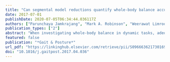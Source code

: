 ```yaml
---
title: "Can segmental model reductions quantify whole-body balance accurately during dynamic activities?"
date: 2017-07-01
publishDate: 2020-07-05T06:34:44.036117Z
authors: ["Parunchaya Jamkrajang", "Mark A. Robinson", "Weerawat Limroongreungrat", "Jos Vanrenterghem"]
publication_types: ["2"]
abstract: "When investigating whole-body balance in dynamic tasks, adequately tracking the whole-body centre of mass (CoM) or derivatives such as the extrapolated centre of mass (XCoM) can be crucial but add considerable measurement eﬀorts. The aim of this study was to investigate whether reduced kinematic models can still provide adequate CoM and XCoM representations during dynamic sporting tasks. Seventeen healthy recreationally active subjects (14 males and 3 females; age, 24.9 ± 3.2 years; height, 177.3 ± 6.9 cm; body mass 72.6 ± 7.0 kg) participated in this study. Participants completed three dynamic movements, jumping, kicking, and overarm throwing. Marker-based kinematic data were collected with 10 optoelectronic cameras at 250 Hz (Oqus Qualisys, Gothenburg, Sweden). The diﬀerences between (X)CoM from a full-body model (gold standard) and (X)CoM representations based on six selected model reductions were evaluated using a Bland-Altman approach. A threshold diﬀerence was set at ± 2 cm to help the reader interpret which model can still provide an acceptable (X)CoM representation. Antero-posterior and medio-lateral displacement proﬁles of the CoM representation based on lower limbs, trunk and upper limbs showed strong agreement, slightly reduced for lower limbs and trunk only. Representations based on lower limbs only showed less strong agreement, particularly for XCoM in kicking. Overall, our results provide justiﬁcation of the use of certain model reductions for speciﬁc needs, saving measurement eﬀort whilst limiting the error of tracking (X)CoM trajectories in the context of whole-body balance investigation."
featured: false
publication: "*Gait & Posture*"
url_pdf: "https://linkinghub.elsevier.com/retrieve/pii/S0966636217301698"
doi: "10.1016/j.gaitpost.2017.04.036"
---
```


